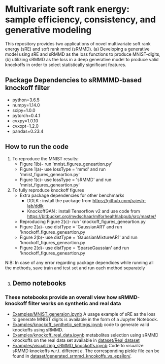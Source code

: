 # Multivariate soft rank energy: sample efficiency, consistency, and generative modeling
This repository provides two applications of novel multivariate soft rank energy (sRE) and soft rank mmd (sRMMD). (a) Developing a generative model using sRE and sRMMD as the loss functions to produce MNIST-digits, (b) utilizing sRMMD as the loss in a deep generative model to produce valid knockoffs in order to select statistically significant features.
## Package Dependencies to sRMMMD-based knockoff filter
- python=3.6.5
- numpy=1.14.0
- scipy=1.0.0
- pytorch=0.4.1
- cvxpy=1.0.10
- cvxopt=1.2.0
- pandas=0.23.4
## How to run the code
1. To reproduce the MNIST results: <br>
    - Figure 1(b)- run 'mnist_figures_geneartion.py'<br>
    - Figure 1(a)- use lossType = 'mmd' and run 'mnist_figures_geneartion.py'<br>
    - Figure 1(c)- use lossType = 'sRMMD' and run 'mnist_figures_geneartion.py'<br>
2. To fully reproduce knockoff figures<br>
    - Extra package dependencies for other benchmarks <br>
        - DDLK : install the package from https://github.com/rajesh-lab/ddlk
        - KnockoffGAN : install Tensorflow v2 and use code from https://bitbucket.org/mvdschaar/mlforhealthlabpub/src/master/
    - Reproducing Figure 2(c)- run 'knockoff_figures_geneartion.py
    - Figure 2(a)- use distType = 'GaussianAR1' and run 'knockoff_figures_geneartion.py
    - Figure 2(b)- use distType = 'GaussianMixtureAR1' and run 'knockoff_figures_geneartion.py
    - Figure 2(d)- use distType = 'SparseGaussian' and run 'knockoff_figures_geneartion.py<br>
 
 N:B: In case of any error regarding package dependices while running all the methods, save train and test set and run each method separately
 
3. ## Demo notebooks
### These notebooks provide an overall view how sRMMD-knockoff filter works on synthetic and real data 
- [Examples/MNIST_generaion.ipynb](https://github.com/ShoaibBinMasud/soft-rank-energy-and-applications/blob/main/Examples/MNIST_generaion.ipynb) A usage example of sRE  as the loss to generate MNIST digits is available in the form of a Jupyter Notebook.
- [Examples/knockoff_synthetic_settings.ipynb](https://github.com/ShoaibBinMasud/soft-rank-energy-and-applications/blob/main/Examples/knockoff_synthetic_settings.ipynb) code to generate valid knockoffs using sRMMD.
- [Examples/knockoff_real_data.ipynb](https://github.com/ShoaibBinMasud/soft-rank-energy-and-applications/blob/main/Examples/knockoff_real_data.ipynb) metabolites selection using sRMMD knockoffs on the real data set available in [dataset/Real dataset](https://github.com/ShoaibBinMasud/soft-rank-energy-and-applications/tree/main/dataset/Real%20dataset)
- [Examples/visualizing_sRMMD_knockoffs.ipynb](https://github.com/ShoaibBinMasud/soft-rank-energy-and-applications/blob/main/Examples/visualizing_sRMMD_knockoffs.ipynb) Code to visualize sRMMD knockoffs w.r.t. different $\varepsilon$. The corresponding pickle file can be found in [dataset/generated_srmmd_kncokoffs_vs_epsilon/](https://github.com/ShoaibBinMasud/soft-rank-energy-and-applications/tree/main/dataset/generated_srmmd_kncokoffs_vs_epsilon).
